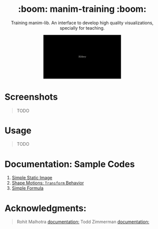 <h1 align='center'>:boom: manim-training :boom:</h1>

<p align='center'> Training manim-lib. An interface to develop high quality visualizations, specially for teaching.</p>
<p align='center'><img src="/previews/rotation.gif" width="50%"/> </p>


# Screenshots 


> TODO

# Usage

> TODO

# Documentation: Sample Codes

1. [Simple Static Image](https://github.com/aguiarandre/manim-training/blob/master/docs/static_text.md)
2. [Shape Motions: `Transform` Behavior](https://github.com/aguiarandre/manim-training/blob/master/docs/shape_motions.md)
3. [Simple Formula](https://github.com/aguiarandre/manim-training/blob/master/docs/simple_formula.md)

# Acknowledgments: 

> Rohit Malhotra [documentation:](https://github.com/malhotra5/Manim-Tutorial)
> Todd Zimmerman [documentation:](https://talkingphysics.wordpress.com/2019/01/08/getting-started-animating-with-manim-and-python-3-7/)
